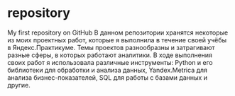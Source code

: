 # repository
My first repository on GitHub
В данном репозитории хранятся некоторые из моих проектных работ, которые я выполнила в течение своей учёбы в Яндекс.Практикуме. Темы проектов разнообразны и затрагивают разные сферы, в которых работают аналитики. В ходе выполнения своих работ я использовала различные инструменты: Python и его библиотеки для обработки и анализа данных, Yandex.Metrica для анализа бизнес-показателей, SQL для работы с базами данных и другие. 
